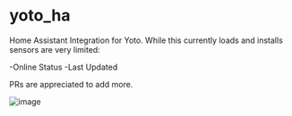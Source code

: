 # yoto_ha

Home Assistant Integration for Yoto. While this currently loads and installs sensors are very limited:

-Online Status
-Last Updated

PRs are appreciated to add more.


![image](https://github.com/cdnninja/yoto_ha/assets/6373468/37407b4e-e172-4c7d-8882-a2189e6d4d97)
